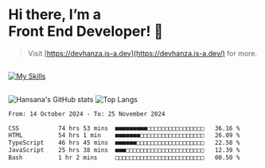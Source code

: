 # Hi there, I’m a<br>Front End Developer! 👋
> Visit [https://devhanza.is-a.dev](https://devhanza.is-a.dev/) for more.

##
[![My Skills](https://skillicons.dev/icons?i=html,css,js,tailwind,sass,bootstrap,ts,angular,nodejs,express,py,wordpress,figma,ps)](https://hansana.is-a.dev)
##
![Hansana's GitHub stats](https://github-readme-stats.vercel.app/api?username=DevHanza\&hide=issues\&show_icons=true&theme=dark)
![Top Langs](https://github-readme-stats.vercel.app/api/top-langs/?username=DevHanza\&layout=compact&theme=dark)

<!--START_SECTION:waka-->

```txt
From: 14 October 2024 - To: 25 November 2024

CSS           74 hrs 53 mins  ■■■■■■■■■□□□□□□□□□□□□□□□□   36.16 %
HTML          54 hrs 1 min    ■■■■■■■□□□□□□□□□□□□□□□□□□   26.09 %
TypeScript    46 hrs 45 mins  ■■■■■■□□□□□□□□□□□□□□□□□□□   22.58 %
JavaScript    25 hrs 38 mins  ■■■□□□□□□□□□□□□□□□□□□□□□□   12.39 %
Bash          1 hr 2 mins     □□□□□□□□□□□□□□□□□□□□□□□□□   00.50 %
```

<!--END_SECTION:waka-->

